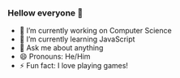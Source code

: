 ### Hellow everyone 👋


- 🔭 I’m currently working on Computer Science
- 🌱 I’m currently learning JavaScript
- 💬 Ask me about anything
- 😄 Pronouns: He/Him
- ⚡ Fun fact: I love playing games!
